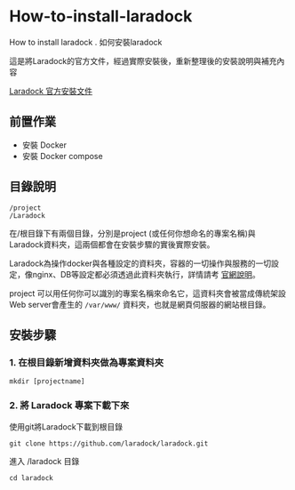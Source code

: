 # How-to-install-laradock
How to install laradock . 如何安裝laradock

這是將Laradock的官方文件，經過實際安裝後，重新整理後的安裝說明與補充內容

[Laradock 官方安裝文件](https://laradock.io/getting-started/)

## 前置作業
* 安裝 Docker
* 安裝 Docker compose

## 目錄說明
	/project
	/Laradock
在/根目錄下有兩個目錄，分別是project (或任何你想命名的專案名稱)與 Laradock資料夾，這兩個都會在安裝步驟的實後實際安裝。  

Laradock為操作docker與各種設定的資料夾，容器的一切操作與服務的一切設定，像nginx、DB等設定都必須透過此資料夾執行，詳情請考 [官網說明](https://laradock.io/)。  

project 可以用任何你可以識別的專案名稱來命名它，這資料夾會被當成傳統架設Web server會產生的 `/var/www/` 資料夾，也就是網頁伺服器的網站根目錄。  

## 安裝步驟

### 1. 在根目錄新增資料夾做為專案資料夾

	mkdir [projectname]

### 2. 將 Laradock 專案下載下來

使用git將Laradock下載到根目錄

	git clone https://github.com/laradock/laradock.git

進入 /laradock 目錄

	cd laradock
